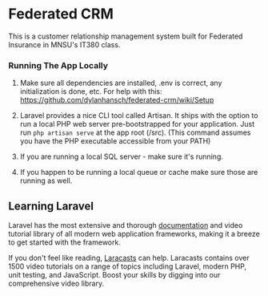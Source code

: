 # Federated CRM
This is a customer relationship management system built for Federated Insurance in MNSU's IT380 class.

### Running The App Locally
1. Make sure all dependencies are installed, .env is correct, any initialization is done, etc. For help with this: https://github.com/dylanhansch/federated-crm/wiki/Setup

2. Laravel provides a nice CLI tool called Artisan. It ships with the option to run a local PHP web server pre-bootstrapped for your application. Just run `php artisan serve` at the app root (/src). (This command assumes you have the PHP executable accessible from your PATH)

3. If you are running a local SQL server - make sure it's running.

4. If you happen to be running a local queue or cache make sure those are running as well.

## Learning Laravel
Laravel has the most extensive and thorough [documentation](https://laravel.com/docs) and video tutorial library of all modern web application frameworks, making it a breeze to get started with the framework.

If you don't feel like reading, [Laracasts](https://laracasts.com) can help. Laracasts contains over 1500 video tutorials on a range of topics including Laravel, modern PHP, unit testing, and JavaScript. Boost your skills by digging into our comprehensive video library.
